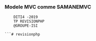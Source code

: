 ### Modele MVC comme SAMANEMVC
```
    DITI4 -2019
    TP REVISIONPHP
    @GROUPE-ISI

```#   r e v i s i o n p h p  
 